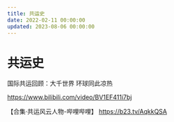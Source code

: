 ```yaml
---
title: 共运史
date: 2022-02-11 00:00:00
updated: 2023-08-06 00:00:00
---
```


# 共运史

国际共运回顾：大千世界 环球同此凉热

https://www.bilibili.com/video/BV1EF411i7bj

【合集·共运风云人物-哔哩哔哩】 https://b23.tv/AqkkQSA

